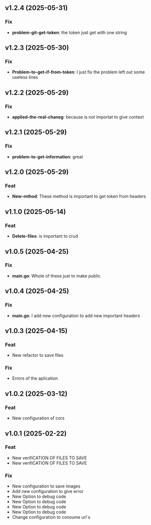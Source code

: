 
## v1.2.4 (2025-05-31)

### Fix

- **problem-git-get-token**: the token just get with one string

## v1.2.3 (2025-05-30)

### Fix

- **Problem-to-get-if-from-token**: I just fix the problem left out some useless lines

## v1.2.2 (2025-05-29)

### Fix

- **applied-the-real-chaneg**: because is not importat to give context

## v1.2.1 (2025-05-29)

### Fix

- **problem-to-get-information**: great

## v1.2.0 (2025-05-29)

### Feat

- **New-mthod**: These method is important to get token from headers

## v1.1.0 (2025-05-14)

### Feat

- **Delete-files**: is important to crud

## v1.0.5 (2025-04-25)

### Fix

- **main.go**: Whole of these just to make public

## v1.0.4 (2025-04-25)

### Fix

- **main.go**: I add new configuration to add new important headers

## v1.0.3 (2025-04-15)

### Feat

- New refactor to save files

### Fix

- Errors of the aplication

## v1.0.2 (2025-03-12)

### Feat

- New configuration of cors

## v1.0.1 (2025-02-22)

### Feat

- New verifiCATION OF FILES TO SAVE
- New verifiCATION OF FILES TO SAVE

### Fix

- New configuration to save images
- Add new configuration to give error
- New Option to debug code
- New Option to debug code
- New Option to debug code
- New Option to debug code
- Change configuration to consume url´s
